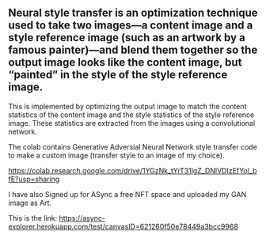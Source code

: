 ##  Neural style transfer is an optimization technique used to take two images—a content image and a style reference image (such as an artwork by a famous painter)—and blend them together so the output image looks like the content image, but “painted” in the style of the style reference image. ##

This is implemented by optimizing the output image to match the content statistics of the content image and the style statistics of the style reference image. These statistics are extracted from the images using a convolutional network.



The colab contains Generative Adversial Neural Network style transfer code to make a custom image (transfer style to an image of my choice).

https://colab.research.google.com/drive/1YGzNk_tYrT31lgZ_DNlVDIzEfYol_bfE?usp=sharing


I have also Signed up for ASync a free NFT space and uploaded my GAN image as Art.

This is the link: https://async-explorer.herokuapp.com/test/canvasID=621260f50e78449a3bcc9968

